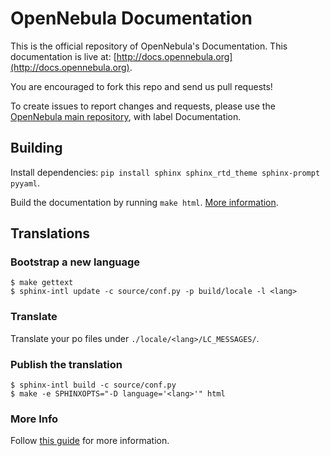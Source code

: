 OpenNebula Documentation
========================

This is the official repository of OpenNebula's Documentation. This
documentation is live at:
[http://docs.opennebula.org](http://docs.opennebula.org).

You are encouraged to fork this repo and send us pull requests!

To create issues to report changes and requests, please use the [OpenNebula main repository](https://github.com/OpenNebula/one), with label Documentation.

Building
--------

Install dependencies: ``pip install sphinx sphinx_rtd_theme sphinx-prompt pyyaml``.

Build the documentation by running ``make html``.
[More information](http://sphinx-doc.org/).

Translations
------------

### Bootstrap a new language

    $ make gettext
    $ sphinx-intl update -c source/conf.py -p build/locale -l <lang>

### Translate

Translate your po files under ``./locale/<lang>/LC_MESSAGES/``.

### Publish the translation

    $ sphinx-intl build -c source/conf.py
    $ make -e SPHINXOPTS="-D language='<lang>'" html

### More Info

Follow [this guide](http://sphinx-doc.org/intl.html) for more information.

